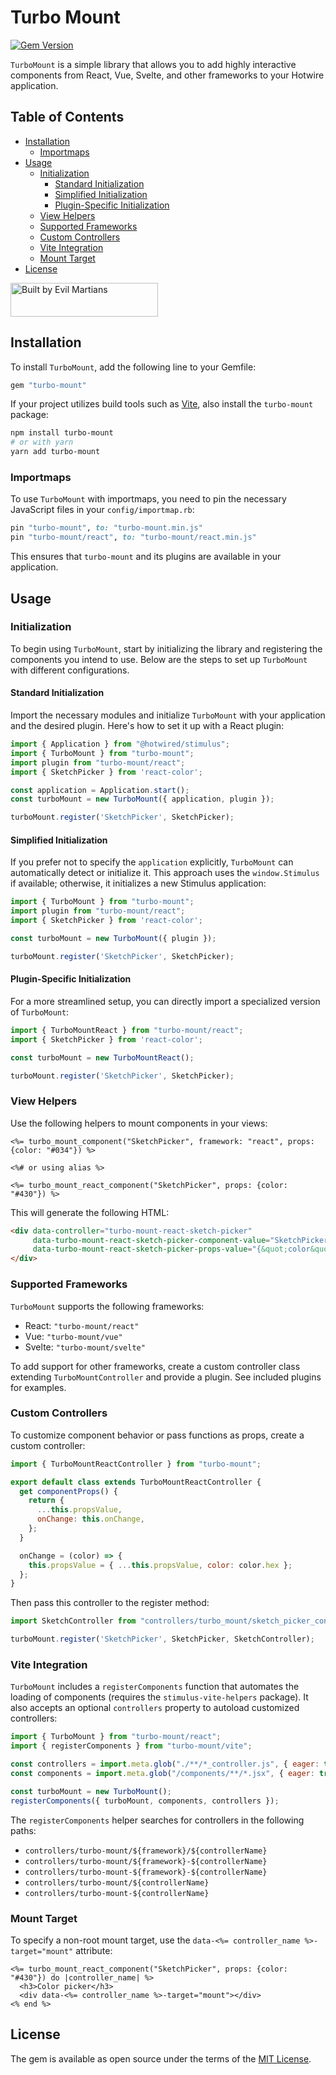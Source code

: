 # Turbo Mount

[![Gem Version](https://badge.fury.io/rb/turbo-mount.svg)](https://rubygems.org/gems/turbo-mount)

`TurboMount` is a simple library that allows you to add highly interactive components from React, Vue, Svelte, and other frameworks to your Hotwire application.

## Table of Contents
- [Installation](#installation)
  - [Importmaps](#importmaps)
- [Usage](#usage)
  - [Initialization](#initialization)
    - [Standard Initialization](#standard-initialization)
    - [Simplified Initialization](#simplified-initialization)
    - [Plugin-Specific Initialization](#plugin-specific-initialization)
  - [View Helpers](#view-helpers)
  - [Supported Frameworks](#supported-frameworks)
  - [Custom Controllers](#custom-controllers)
  - [Vite Integration](#vite-integration)
  - [Mount Target](#mount-target)
- [License](#license)

<a href="https://evilmartians.com/?utm_source=turbo-mount&utm_campaign=project_page">
<img src="https://evilmartians.com/badges/sponsored-by-evil-martians.svg" alt="Built by Evil Martians" width="236" height="54">
</a>

## Installation

To install `TurboMount`, add the following line to your Gemfile:

```ruby
gem "turbo-mount"
```

If your project utilizes build tools such as [Vite](http://vite-ruby.netlify.app), also install the `turbo-mount` package:

```bash
npm install turbo-mount
# or with yarn
yarn add turbo-mount
```

### Importmaps
To use `TurboMount` with importmaps, you need to pin the necessary JavaScript files in your `config/importmap.rb`:

```ruby
pin "turbo-mount", to: "turbo-mount.min.js"
pin "turbo-mount/react", to: "turbo-mount/react.min.js"
```

This ensures that `turbo-mount` and its plugins are available in your application.

## Usage

### Initialization

To begin using `TurboMount`, start by initializing the library and registering the components you intend to use. Below are the steps to set up `TurboMount` with different configurations.

#### Standard Initialization

Import the necessary modules and initialize `TurboMount` with your application and the desired plugin. Here's how to set it up with a React plugin:

```js
import { Application } from "@hotwired/stimulus";
import { TurboMount } from "turbo-mount";
import plugin from "turbo-mount/react";
import { SketchPicker } from 'react-color';

const application = Application.start();
const turboMount = new TurboMount({ application, plugin });

turboMount.register('SketchPicker', SketchPicker);
```

#### Simplified Initialization

If you prefer not to specify the `application` explicitly, `TurboMount` can automatically detect or initialize it. This approach uses the `window.Stimulus` if available; otherwise, it initializes a new Stimulus application:

```js
import { TurboMount } from "turbo-mount";
import plugin from "turbo-mount/react";
import { SketchPicker } from 'react-color';

const turboMount = new TurboMount({ plugin });

turboMount.register('SketchPicker', SketchPicker);
```

#### Plugin-Specific Initialization

For a more streamlined setup, you can directly import a specialized version of `TurboMount`:

```js
import { TurboMountReact } from "turbo-mount/react";
import { SketchPicker } from 'react-color';

const turboMount = new TurboMountReact();

turboMount.register('SketchPicker', SketchPicker);
```

### View Helpers

Use the following helpers to mount components in your views:

```erb
<%= turbo_mount_component("SketchPicker", framework: "react", props: {color: "#034"}) %>

<%# or using alias %>

<%= turbo_mount_react_component("SketchPicker", props: {color: "#430"}) %>
```

This will generate the following HTML:

```html
<div data-controller="turbo-mount-react-sketch-picker"
     data-turbo-mount-react-sketch-picker-component-value="SketchPicker"
     data-turbo-mount-react-sketch-picker-props-value="{&quot;color&quot;:&quot;#034&quot;}">
</div>
```

### Supported Frameworks

`TurboMount` supports the following frameworks:

- React: `"turbo-mount/react"`
- Vue: `"turbo-mount/vue"`
- Svelte: `"turbo-mount/svelte"`

To add support for other frameworks, create a custom controller class extending `TurboMountController` and provide a plugin. See included plugins for examples.

### Custom Controllers

To customize component behavior or pass functions as props, create a custom controller:

```js
import { TurboMountReactController } from "turbo-mount";

export default class extends TurboMountReactController {
  get componentProps() {
    return {
      ...this.propsValue,
      onChange: this.onChange,
    };
  }

  onChange = (color) => {
    this.propsValue = { ...this.propsValue, color: color.hex };
  };
}
```

Then pass this controller to the register method:

```js
import SketchController from "controllers/turbo_mount/sketch_picker_controller";

turboMount.register('SketchPicker', SketchPicker, SketchController);
```

### Vite Integration

`TurboMount` includes a `registerComponents` function that automates the loading of components (requires the `stimulus-vite-helpers` package). It also accepts an optional `controllers` property to autoload customized controllers:

```js
import { TurboMount } from "turbo-mount/react";
import { registerComponents } from "turbo-mount/vite";

const controllers = import.meta.glob("./**/*_controller.js", { eager: true });
const components = import.meta.glob("/components/**/*.jsx", { eager: true });

const turboMount = new TurboMount();
registerComponents({ turboMount, components, controllers });
```

The `registerComponents` helper searches for controllers in the following paths:
- `controllers/turbo-mount/${framework}/${controllerName}`
- `controllers/turbo-mount/${framework}-${controllerName}`
- `controllers/turbo-mount-${framework}-${controllerName}`
- `controllers/turbo-mount/${controllerName}`
- `controllers/turbo-mount-${controllerName}`

### Mount Target

To specify a non-root mount target, use the `data-<%= controller_name %>-target="mount"` attribute:

```erb
<%= turbo_mount_react_component("SketchPicker", props: {color: "#430"}) do |controller_name| %>
  <h3>Color picker</h3>
  <div data-<%= controller_name %>-target="mount"></div>
<% end %>
```

## License

The gem is available as open source under the terms of the [MIT License](https://opensource.org/licenses/MIT).
